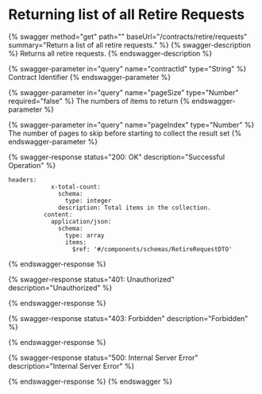 # Returning list of all Retire Requests

{% swagger method="get" path="" baseUrl="/contracts/retire/requests" summary="Return a list of all retire requests." %}
{% swagger-description %}
Returns all retire requests.
{% endswagger-description %}

{% swagger-parameter in="query" name="contractId" type="String" %}
Contract Identifier
{% endswagger-parameter %}

{% swagger-parameter in="query" name="pageSize" type="Number" required="false" %}
The numbers of items to return
{% endswagger-parameter %}

{% swagger-parameter in="query" name="pageIndex" type="Number" %}
The number of pages to skip before starting to collect the result set
{% endswagger-parameter %}

{% swagger-response status="200: OK" description="Successful Operation" %}
```
headers:
            x-total-count:
              schema:
                type: integer
              description: Total items in the collection.
          content:
            application/json:
              schema:
                type: array
                items:
                  $ref: '#/components/schemas/RetireRequestDTO'
```
{% endswagger-response %}

{% swagger-response status="401: Unauthorized" description="Unauthorized" %}

{% endswagger-response %}

{% swagger-response status="403: Forbidden" description="Forbidden" %}

{% endswagger-response %}

{% swagger-response status="500: Internal Server Error" description="Internal Server Error" %}

{% endswagger-response %}
{% endswagger %}
